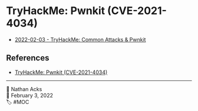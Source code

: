 # TryHackMe: Pwnkit (CVE-2021-4034)

* [2022-02-03 - TryHackMe: Common Attacks & Pwnkit](../log/2022-02-03-tryhackme-common-attacks-and-pwnkit.md)

## References

* [TryHackMe: Pwnkit (CVE-2021-4034)](https://tryhackme.com/room/pwnkit)

- - - -

<span aria-hidden="true">👤</span> Nathan Acks  
<span aria-hidden="true">📅</span> February 3, 2022  
<span aria-hidden="true">🏷️</span> #MOC
